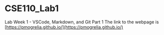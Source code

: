 # CSE110_Lab1
Lab Week 1 - VSCode, Markdown, and Git Part 1
The link to the webpage is [https://pmogrelia.github.io/](https://pmogrelia.github.io/)
